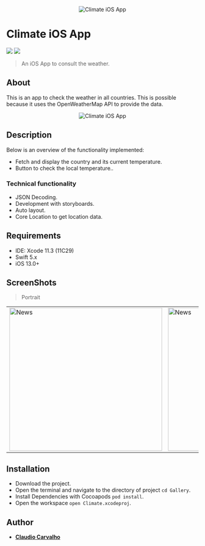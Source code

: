 <p align="center">
  <img src="https://github.com/claudiocarvalhodev/ClimateApp/blob/feature/readme-file/Screenshots/header-presentation.png" alt="Climate iOS App"/>
</p>

# Climate iOS App

<p align="justify">
    <img src="https://img.shields.io/badge/Swift-5-orange.svg" />
    <img src="https://img.shields.io/badge/Platforms-iOS-blue.svg?style=flat" />
</p>

> An iOS App to consult the weather.

## About

This is an app to check the weather in all countries. This is possible because it uses the OpenWeatherMap API to provide the data.

<p align="center">
  <img src="https://github.com/claudiocarvalhodev/ClimateApp/blob/feature/readme-file/Screenshots/climate-presentation.png" alt="Climate iOS App"/>
</p>

## Description
Below is an overview of the functionality implemented:

- Fetch and display the country and its current temperature.
- Button to check the local temperature..

### Technical functionality

- JSON Decoding.
- Development with storyboards.
- Auto layout.
- Core Location to get location data.

## Requirements

- IDE: Xcode 11.3 (11C29)
- Swift 5.x
- iOS 13.0+

## ScreenShots

> Portrait

<table style="width:100%">
  <tr>
    <td><img src="https://github.com/claudiocarvalhodev/ClimateApp/blob/feature/readme-file/Screenshots/screenshot-01.png" alt="News" width=400 height=375/></td>
    <td><img src="https://github.com/claudiocarvalhodev/ClimateApp/blob/feature/readme-file/Screenshots/screenshot-02.png" alt="News" width=400 height=375/></td>
    <td><img src="https://github.com/claudiocarvalhodev/ClimateApp/blob/feature/readme-file/Screenshots/screenshot-03.png" alt="News" width=400 height=375/></td>
  </tr>
</table>

## Installation

* Download the project.
* Open the terminal and navigate to the directory of project ```cd Gallery```.
* Install Dependencies with Cocoapods ```pod install```.
* Open the workspace ```open Climate.xcodeproj```.

## Author

* [**Claudio Carvalho**](https://github.com/claudiocarvalhodev)


